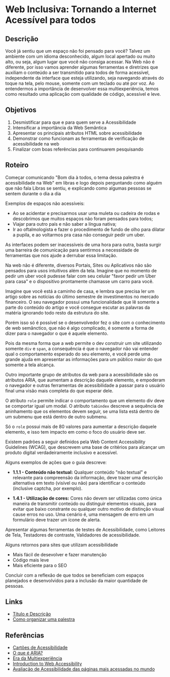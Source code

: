 # Web Inclusiva: Tornando a Internet Acessível para todos

## Descrição

Você já sentiu que um espaço não foi pensado para você? Talvez um ambiente com um idioma desconhecido, algum local apertado ou muito alto, ou seja, algum lugar que você não consiga acessar. Na Web não é diferente, por isso vamos aprender algumas ferramentas e diretrizes que auxiliam o conteúdo a ser transmitido para todos de forma acessível, independente da interface que esteja utilizando, seja navegando através do toque na tela, pelo mouse, somente com um teclado ou até por voz. Ao entendermos a importância de desenvolver essa multiexperiência, temos como resultado uma aplicação com qualidade de código, acessível e leve.

## Objetivos

1. Desmistificar para que e para quem serve a Acessibilidade
1. Intensificar a importância da Web Semântica
1. Apresentar os principais atributos HTML sobre acessibilidade
1. Demonstrar como funcionam as ferramentas de verificação de acessibilidade na web
1. Finalizar com boas referências para continuarem pesquisando

## Roteiro

Começar comunicando "Bom dia à todos, o tema dessa palestra é acessibilidade na Web" em libras e logo depois perguntando como alguém que não fala Libras se sentiu, e explicando como algumas pessoas se sentem durante o dia a dia

Exemplos de espaços não acessíveis:

- Ao se acidentar e precisarmos usar uma muleta ou cadeira de rodas e descobrimos que muitos espaços não foram pensados para todos;
- Viajar para outro país e não saber a língua nativa;
- Ir ao oftalmologista e fazer o procedimento de fundo de olho para dilatar a pupila, e ao voltarmos pra casa não conseguir pedir um uber.

As interfaces podem ser inacessíveis de uma hora para outra, basta surgir uma barreira de comunicação para sentirmos a necessidade de ferramentas que nos ajude a derrubar essa limitação.

Na web não é diferente, diversos Portais, Sites ou Aplicativos não são pensados para usos intuitivos além da tela. Imagine que no momento de pedir um uber você pudesse falar com seu celular "favor pedir um Uber para casa" e o dispositivo prontamente chamasse um carro para você.

Imagine que você está a caminho de casa, e lembra que precisa ler um artigo sobre as notícias do último semestre de investimentos no mercado financeiro. O seu navegador possui uma funcionalidade que lê somente a parte do conteúdo do artigo e você consegue escutar as palavras da matéria ignorando todo resto da estrutura do site.

Porém isso só é possível se o desenvolvedor fez o site com o conhecimento de web semânctico, que não é algo complicado, é somente a forma de dizer para o navegador o que é aquele elemento.

Pois da mesma forma que a web permite o dev construir um site utilizando somente `div` e `span`, a consequência é que o navegador não vai entender qual o comportamento esperado do seu elemento, e você perde uma grande ajuda em apresentar as informações para um público maior do que somente a tela alcança.

Outro importante grupo de atributos da web para a acessibilidade são os atributos ARIA, que aumentam a descrição daquele elemento, e empoderam o navegador e outras ferramentas de acessibilidade a passar para o usuário final uma visão mais completa do que esperar dele.

O atributo `role` permite indicar o comportamento que um elemento div deve se comportar igual um modal. O atributo `tabindex` descreve a sequência de aninhamento que os elementos devem seguir, se uma lista está dentro de um submenu que está dentro de outro submenu.

Só o `role` possui mais de 80 valores para aumentar a descrição daquele elemento, e isso tem impacto em como o foco do usuário deve ser.

Existem padrões a seguir definidos pela Web Content Accessibility Guidelines (WCAG), que descrevem uma base de critérios para alcançar um produto digital verdadeiramente inclusivo e acessível.

Alguns exemplos de ações que o guia descreve:

- **1.1.1 - Conteúdo não textual:** Qualquer conteúdo "não textual" e relevante para compreensão da informação, deve trazer uma descrição alternativa em texto (visível ou não) para identificar o conteúdo (inclusive captcha, por exemplo).

- **1.4.1 - Utilização de cores:** Cores não devem ser utilizadas como única maneira de transmitir conteúdo ou distinguir elementos visuais, para evitar que baixo constrante ou qualquer outro motivo de distinção visual cause erros no uso. Uma cenário é, uma mensagem de erro em um formulário deve trazer um ícone de alerta.

Apresentar algumas ferramentas de testes de Acessibilidade, como Leitores de Tela, Testadores de contraste, Validadores de acessibilidade.

Alguns retornos para sites que utilizam acessibilidade

- Mais fácil de desevolver e fazer manutenção
- Código mais leve
- Mais eficiente para o SEO

Concluir com a reflexão de que todos se beneficiam com espaços planejados e desenvolvidos para a inclusão da maior quantidade de pessoas.

## Links

- [Título e Descrição](https://medium.com/womakerscode/speaker-tips-criando-uma-proposta-de-palestra-461d1cf187f4)
- [Como organizar uma palestra](https://rockcontent.com/br/blog/como-organizar-uma-palestra/)

## Referências

- [Cartões de Acessibilidade](https://guia-wcag.com/)
- [O que é ARIA?](https://web.dev/articles/semantics-aria?hl=pt-br)
- [Era da Multiexperiência](https://edu.ieee.org/br-ufcgras/era-da-multiexperiencia-o-caminho-para-a-transformacao-digital/)
- [Introduction to Web Accessibility](https://a11y.coffee/intro/)
- [Avaliação de Acessibilidade das páginas mais acessadas no mundo](https://webaim.org/projects/million/)
